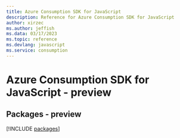 ```yaml
---
title: Azure Consumption SDK for JavaScript
description: Reference for Azure Consumption SDK for JavaScript
author: xirzec
ms.author: jeffish
ms.data: 03/17/2023
ms.topic: reference
ms.devlang: javascript
ms.service: consumption
---
```

# Azure Consumption SDK for JavaScript - preview
## Packages - preview
[!INCLUDE [packages](consumption-index.md)]